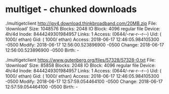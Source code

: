 # multiget - chunked downloads

./multigetclient http://ipv4.download.thinkbroadband.com/20MB.zip
File: ‘download’
  Size: 1048576   	Blocks: 2048       IO Block: 4096   regular file
Device: 4h/4d	Inode: 8444249301984957  Links: 1
Access: (0644/-rw-r--r--)  Uid: ( 1000/   ethan)   Gid: ( 1000/   ethan)
Access: 2018-06-17 12:46:05.984105300 -0500
Modify: 2018-06-17 12:56:00.523896900 -0500
Change: 2018-06-17 12:56:00.523896900 -0500
 Birth: -

./multigetclient https://www.gutenberg.org/files/57328/57328-0.txt
  File: ‘download’
  Size: 85858     	Blocks: 2048       IO Block: 4096   regular file
Device: 4h/4d	Inode: 8444249301984957  Links: 1
Access: (0644/-rw-r--r--)  Uid: ( 1000/   ethan)   Gid: ( 1000/   ethan)
Access: 2018-06-17 12:46:05.984105300 -0500
Modify: 2018-06-17 12:57:59.054464100 -0500
Change: 2018-06-17 12:57:59.054464100 -0500
 Birth: -
